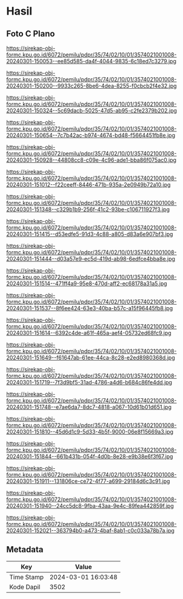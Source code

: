 # Hasil

## Foto C Plano

https://sirekap-obj-formc.kpu.go.id/6072/pemilu/pdpr/35/74/02/10/01/3574021001008-20240301-150053--ee85d585-da4f-4044-9835-6c18ed7c3279.jpg

https://sirekap-obj-formc.kpu.go.id/6072/pemilu/pdpr/35/74/02/10/01/3574021001008-20240301-150200--9933c265-8be6-4dea-8255-f0cbcb2f4e32.jpg

https://sirekap-obj-formc.kpu.go.id/6072/pemilu/pdpr/35/74/02/10/01/3574021001008-20240301-150324--5c69dacb-5025-47d5-ab95-c2fe2379b202.jpg

https://sirekap-obj-formc.kpu.go.id/6072/pemilu/pdpr/35/74/02/10/01/3574021001008-20240301-150654--7c7b42ac-b974-4674-bd48-f5664451fb8e.jpg

https://sirekap-obj-formc.kpu.go.id/6072/pemilu/pdpr/35/74/02/10/01/3574021001008-20240301-150928--44808cc8-c09e-4c96-ade1-bba86f075ac0.jpg

https://sirekap-obj-formc.kpu.go.id/6072/pemilu/pdpr/35/74/02/10/01/3574021001008-20240301-151012--f22ceeff-8446-471b-935a-2e0949b72a10.jpg

https://sirekap-obj-formc.kpu.go.id/6072/pemilu/pdpr/35/74/02/10/01/3574021001008-20240301-151348--c329b1b9-256f-41c2-93be-c106711927f3.jpg

https://sirekap-obj-formc.kpu.go.id/6072/pemilu/pdpr/35/74/02/10/01/3574021001008-20240301-151415--d53edfe5-91d3-4c88-a805-d83a6e907bf3.jpg

https://sirekap-obj-formc.kpu.go.id/6072/pemilu/pdpr/35/74/02/10/01/3574021001008-20240301-151444--d03a57e9-ec5d-419d-ab98-6edfce4bba8e.jpg

https://sirekap-obj-formc.kpu.go.id/6072/pemilu/pdpr/35/74/02/10/01/3574021001008-20240301-151514--471ff4a9-95e8-470d-aff2-ec68178a31a5.jpg

https://sirekap-obj-formc.kpu.go.id/6072/pemilu/pdpr/35/74/02/10/01/3574021001008-20240301-151537--8f6ee424-63e3-40ba-b57c-a15f96445fb8.jpg

https://sirekap-obj-formc.kpu.go.id/6072/pemilu/pdpr/35/74/02/10/01/3574021001008-20240301-151614--6392c4de-a61f-465a-aef4-05732ed68fc9.jpg

https://sirekap-obj-formc.kpu.go.id/6072/pemilu/pdpr/35/74/02/10/01/3574021001008-20240301-151649--f61647ab-61ee-44ca-8c28-e2ed8980368d.jpg

https://sirekap-obj-formc.kpu.go.id/6072/pemilu/pdpr/35/74/02/10/01/3574021001008-20240301-151719--7f3d9bf5-31ad-4786-a4d6-b684c86fe4dd.jpg

https://sirekap-obj-formc.kpu.go.id/6072/pemilu/pdpr/35/74/02/10/01/3574021001008-20240301-151748--e7ae6da7-8dc7-4818-a067-10d61b01d651.jpg

https://sirekap-obj-formc.kpu.go.id/6072/pemilu/pdpr/35/74/02/10/01/3574021001008-20240301-151810--45d6d1c9-5d33-4b5f-9000-06e8f15669a3.jpg

https://sirekap-obj-formc.kpu.go.id/6072/pemilu/pdpr/35/74/02/10/01/3574021001008-20240301-151844--661b431b-054f-4d0b-8e28-e9b38e6f3f67.jpg

https://sirekap-obj-formc.kpu.go.id/6072/pemilu/pdpr/35/74/02/10/01/3574021001008-20240301-151911--131806ce-ce72-4f77-a699-29184d6c3c91.jpg

https://sirekap-obj-formc.kpu.go.id/6072/pemilu/pdpr/35/74/02/10/01/3574021001008-20240301-151940--24cc5dc8-9fba-43aa-9e4c-89fea442859f.jpg

https://sirekap-obj-formc.kpu.go.id/6072/pemilu/pdpr/35/74/02/10/01/3574021001008-20240301-152021--363794b0-a473-4baf-8ab1-c0c033a78b7a.jpg


## Metadata

| Key        | Value               |
| ---------- | ------------------- |
| Time Stamp | 2024-03-01 16:03:48 |
| Kode Dapil | 3502                |



